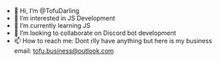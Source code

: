 - 👋 Hi, I’m @TofuDarling
- 👀 I’m interested in JS Development
- 🌱 I’m currently learning JS
- 💞️ I’m looking to collaborate on Discord bot development
- 📫 How to reach me: Dont rlly have anything but here is my business email: tofu.business@outlook.com
